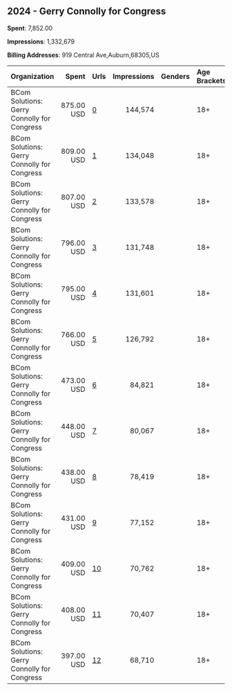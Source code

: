 ## 2024 - Gerry Connolly for Congress 
**Spent**: 7,852.00

**Impressions**: 1,332,679

**Billing Addresses**: 919 Central Ave,Auburn,68305,US

|Organization|Spent|Urls|Impressions|Genders|Age Brackets|Country Codes|
|:---|---:|:---|---:|:---|:---|:---|
|BCom Solutions: Gerry Connolly for Congress|875.00 USD|[0](https://www.snap.com/political-ads/asset/0d4bedb55481d5c84b373861e6c823fe0dfd1ff17dc9094860a3d1ecf3e3befc?mediaType=png)|144,574||18+|united states|
|BCom Solutions: Gerry Connolly for Congress|809.00 USD|[1](https://www.snap.com/political-ads/asset/faa64f8d9e41318f8d389bb15ef1f4217ef53417bd4a50504112469ca192db3b?mediaType=png)|134,048||18+|united states|
|BCom Solutions: Gerry Connolly for Congress|807.00 USD|[2](https://www.snap.com/political-ads/asset/d72741578f9f9437aa4b284cb898ed211c4f5ff637d407751fb5d08c3f53f6ce?mediaType=png)|133,578||18+|united states|
|BCom Solutions: Gerry Connolly for Congress|796.00 USD|[3](https://www.snap.com/political-ads/asset/1ba6450d94caea25ed3ab9ab1ae5564f69b74cc311c9fb6e6081d0072eba236a?mediaType=png)|131,748||18+|united states|
|BCom Solutions: Gerry Connolly for Congress|795.00 USD|[4](https://www.snap.com/political-ads/asset/c444cf1fb830ce66cab6ce88d38655f2970690e0353ec6dd721994e4c129af6c?mediaType=png)|131,601||18+|united states|
|BCom Solutions: Gerry Connolly for Congress|766.00 USD|[5](https://www.snap.com/political-ads/asset/5bac37ef3f4431204870f387be2d14774a069b7cefeedbfc81cac9046f4cc9b3?mediaType=png)|126,792||18+|united states|
|BCom Solutions: Gerry Connolly for Congress|473.00 USD|[6](https://www.snap.com/political-ads/asset/ca1e249c7a339b8e0a39298696e86a9da7cbe0e56bb951ce2ab28f1f3f0a701b?mediaType=mp4)|84,821||18+|united states|
|BCom Solutions: Gerry Connolly for Congress|448.00 USD|[7](https://www.snap.com/political-ads/asset/3e85259684e5e2e9ecca128b9cd8d77fc55d8acc8787b784e86f09b1a42ffec5?mediaType=mp4)|80,067||18+|united states|
|BCom Solutions: Gerry Connolly for Congress|438.00 USD|[8](https://www.snap.com/political-ads/asset/80d311a022338fb418d31e1ab00ae97452b3c648fb5312e1305de25570af37d1?mediaType=mp4)|78,419||18+|united states|
|BCom Solutions: Gerry Connolly for Congress|431.00 USD|[9](https://www.snap.com/political-ads/asset/c9c605e4b46e600da42cd3c2f9c07fa0a189472aa8f8f55da217b89914965cf9?mediaType=mp4)|77,152||18+|united states|
|BCom Solutions: Gerry Connolly for Congress|409.00 USD|[10](https://www.snap.com/political-ads/asset/96291a2f52a89bde0f28f2ea6a9ed033f24ca9947ab5ba98b49a401fde98c56b?mediaType=png)|70,762||18+|united states|
|BCom Solutions: Gerry Connolly for Congress|408.00 USD|[11](https://www.snap.com/political-ads/asset/174f478a12b33abab1b7ab2cb708e6e8799ed8e4039c4a4bf278819f4700ae95?mediaType=png)|70,407||18+|united states|
|BCom Solutions: Gerry Connolly for Congress|397.00 USD|[12](https://www.snap.com/political-ads/asset/4a83289760c15a89fded77f89b8c9a60b793b15ba3db319476b054c1faae0cc6?mediaType=png)|68,710||18+|united states|

